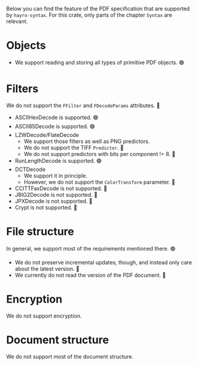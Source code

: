 Below you can find the feature of the PDF specification that are supported by `hayro-syntax`. For this crate, only
parts of the chapter `Syntax` are relevant.

# Objects
- We support reading and storing all types of primitive PDF objects. 🟢

# Filters
We do not support the `FFilter` and `FDecodeParams` attributes. 🔴

- ASCIIHexDecode is supported. 🟢
- ASCII85Decode is supported. 🟢
- LZWDecode/FlateDecode
  - We support those filters as well as PNG predictors.
  - We do not support the TIFF `Predictor`. 🔴
  - We do not support predictors with bits per component != 8. 🔴
- RunLengthDecode is supported. 🟢
- DCTDecode
  - We support it in principle.  
  - However, we do not support the `ColorTransform` parameter. 🔴
- CCITTFaxDecode is not supported. 🔴
- JBIG2Decode is not supported. 🔴
- JPXDecode is not supported. 🔴
- Crypt is not supported. 🔴

# File structure
In general, we support most of the requirements mentioned there. 🟢

- We do not preserve incremental updates, though, and instead only care about the latest version. 🔴
- We currently do not read the version of the PDF document. 🔴

# Encryption
We do not support encryption.

# Document structure
We do not support most of the document structure.